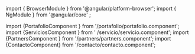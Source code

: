 import { BrowserModule } from '@angular/platform-browser';
import { NgModule }  from '@angular/core' ;

import {PortafolioComponent } from '/portafolio/portafolio.component';
import {ServiciosComponent } from ' /servicio/servicio.component';
import {PartnersComponent } from '/partners/partners.component';
import {ContactoComponent} from '/contacto/contacto.component';
